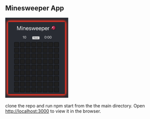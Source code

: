 ## Minesweeper App

<img src="App.png" alt="picture of app" width="200"/>


clone the repo and run npm start from the the main directory.
Open [http://localhost:3000](http://localhost:3000) to view it in the browser.
